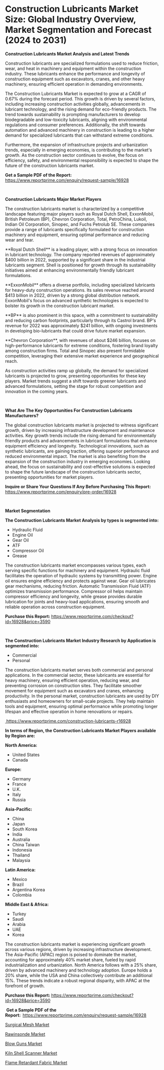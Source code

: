 <p><h1>Construction Lubricants Market Size: Global Industry Overview, Market Segmentation and Forecast (2024 to 2031)</h1></p><p><strong>Construction Lubricants Market Analysis and Latest Trends</strong></p>
<p><p>Construction lubricants are specialized formulations used to reduce friction, wear, and heat in machinery and equipment within the construction industry. These lubricants enhance the performance and longevity of construction equipment such as excavators, cranes, and other heavy machinery, ensuring efficient operation in demanding environments. </p><p>The Construction Lubricants Market is expected to grow at a CAGR of 0.67% during the forecast period. This growth is driven by several factors, including increasing construction activities globally, advancements in lubricant technology, and the rising demand for eco-friendly products. The trend towards sustainability is prompting manufacturers to develop biodegradable and low-toxicity lubricants, aligning with environmental regulations and consumer preferences. Additionally, the shift towards automation and advanced machinery in construction is leading to a higher demand for specialized lubricants that can withstand extreme conditions. </p><p>Furthermore, the expansion of infrastructure projects and urbanization trends, especially in emerging economies, is contributing to the market's growth. As the construction sector continues to evolve, the focus on efficiency, safety, and environmental responsibility is expected to shape the future of the construction lubricants market.</p></p>
<p><strong>Get a Sample PDF of the Report:&nbsp;</strong> <a href="https://www.reportprime.com/enquiry/request-sample/16928?utm_campaign=1110&utm_medium=2&utm_source=Github&utm_content=ia&utm_term=19112024&utm_id=construction-lubricants">https://www.reportprime.com/enquiry/request-sample/16928</a></p>
<p>&nbsp;</p>
<p><strong>Construction Lubricants Major Market Players</strong></p>
<p><p>The construction lubricants market is characterized by a competitive landscape featuring major players such as Royal Dutch Shell, ExxonMobil, British Petroleum (BP), Chevron Corporation, Total, PetroChina, Lukoil, Indian Oil Corporation, Sinopec, and Fuchs Petrolub SE. These companies provide a range of lubricants specifically formulated for construction machinery and equipment, ensuring optimal performance and reducing wear and tear.</p><p>**Royal Dutch Shell** is a leading player, with a strong focus on innovation in lubricant technology. The company reported revenues of approximately $400 billion in 2022, supported by a significant share in the industrial lubricants segment. Shell is positioned for growth through its sustainability initiatives aimed at enhancing environmentally friendly lubricant formulations.</p><p>**ExxonMobil** offers a diverse portfolio, including specialized lubricants for heavy-duty construction operations. Its sales revenue reached around $413 billion in 2022, driven by a strong global distribution network. ExxonMobil's focus on advanced synthetic technologies is expected to bolster its growth in the construction lubricant market.</p><p>**BP** is also prominent in this space, with a commitment to sustainability and reducing carbon footprints, particularly through its Castrol brand. BP's revenue for 2022 was approximately $241 billion, with ongoing investments in developing bio-lubricants that could drive future market expansion.</p><p>**Chevron Corporation**, with revenues of about $246 billion, focuses on high-performance lubricants for extreme conditions, fostering brand loyalty among construction firms. Total and Sinopec also present formidable competition, leveraging their extensive market experience and geographical reach.</p><p>As construction activities ramp up globally, the demand for specialized lubricants is projected to grow, presenting opportunities for these key players. Market trends suggest a shift towards greener lubricants and advanced formulations, setting the stage for robust competition and innovation in the coming years.</p></p>
<p>&nbsp;</p>
<p><strong>What Are The Key Opportunities For Construction Lubricants Manufacturers?</strong></p>
<p><p>The global construction lubricants market is projected to witness significant growth, driven by increasing infrastructure development and maintenance activities. Key growth trends include the rising demand for environmentally friendly products and advancements in lubricant formulations that enhance equipment efficiency and longevity. Technological innovations, such as synthetic lubricants, are gaining traction, offering superior performance and reduced environmental impact. The market is also benefiting from the expansion of the construction industry in emerging economies. Looking ahead, the focus on sustainability and cost-effective solutions is expected to shape the future landscape of the construction lubricants sector, presenting opportunities for market players.</p></p>
<p><strong>Inquire or Share Your Questions If Any Before Purchasing This Report:</strong> <a href="https://www.reportprime.com/enquiry/pre-order/16928?utm_campaign=1110&utm_medium=2&utm_source=Github&utm_content=ia&utm_term=19112024&utm_id=construction-lubricants">https://www.reportprime.com/enquiry/pre-order/16928</a></p>
<p>&nbsp;</p>
<p><strong>Market Segmentation</strong></p>
<p><strong>The Construction Lubricants Market Analysis by types is segmented into:</strong></p>
<p><ul><li>Hydraulic Fluid</li><li>Engine Oil</li><li>Gear Oil</li><li>ATF</li><li>Compressor Oil</li><li>Grease</li></ul></p>
<p><p>The construction lubricants market encompasses various types, each serving specific functions for machinery and equipment. Hydraulic fluid facilitates the operation of hydraulic systems by transmitting power. Engine oil ensures engine efficiency and protects against wear. Gear oil lubricates gear mechanisms, reducing friction. Automatic Transmission Fluid (ATF) optimizes transmission performance. Compressor oil helps maintain compressor efficiency and longevity, while grease provides durable lubrication for joints and heavy-load applications, ensuring smooth and reliable operation across construction equipment.</p></p>
<p><strong>Purchase this Report:&nbsp;</strong><a href="https://www.reportprime.com/checkout?id=16928&price=3590&utm_campaign=1110&utm_medium=2&utm_source=Github&utm_content=ia&utm_term=19112024&utm_id=construction-lubricants">https://www.reportprime.com/checkout?id=16928&price=3590</a></p>
<p>&nbsp;</p>
<p><strong>The Construction Lubricants Market Industry Research by Application is segmented into:</strong></p>
<p><ul><li>Commercial</li><li>Personal</li></ul></p>
<p><p>The construction lubricants market serves both commercial and personal applications. In the commercial sector, these lubricants are essential for heavy machinery, ensuring efficient operation, reducing wear, and preventing corrosion on construction sites. They facilitate smoother movement for equipment such as excavators and cranes, enhancing productivity. In the personal market, construction lubricants are used by DIY enthusiasts and homeowners for small-scale projects. They help maintain tools and equipment, ensuring optimal performance while promoting longer lifespan and effective operation in home renovations or repairs.</p></p>
<p><a href="https://www.reportprime.com/construction-lubricants-r16928?utm_campaign=1110&utm_medium=2&utm_source=Github&utm_content=ia&utm_term=19112024&utm_id=construction-lubricants">&nbsp;https://www.reportprime.com/construction-lubricants-r16928</a></p>
<p><strong>In terms of Region, the Construction Lubricants Market Players available by Region are:</strong></p>
<p>
    <p> <strong> North America: </strong>
        <ul>
            <li>United States</li>
            <li>Canada</li>
        </ul>
        </p> 
    <p> <strong> Europe: </strong>
        <ul>
            <li>Germany</li>
            <li>France</li>
            <li>U.K.</li>
            <li>Italy</li>
            <li>Russia</li>
        </ul>
        </p> 
    <p> <strong> Asia-Pacific: </strong>
        <ul>
            <li>China</li>
            <li>Japan</li>
            <li>South Korea</li>
            <li>India</li>
            <li>Australia</li>
            <li>China Taiwan</li>
            <li>Indonesia</li>
            <li>Thailand</li>
            <li>Malaysia</li>
        </ul>
        </p> 
    <p> <strong> Latin America: </strong>
        <ul>
            <li>Mexico</li>
            <li>Brazil</li>
            <li>Argentina Korea</li>
            <li>Colombia</li>
        </ul>
        </p> 
    <p> <strong> Middle East & Africa: </strong>
        <ul>
            <li>Turkey</li>
            <li>Saudi</li>
            <li>Arabia</li>
            <li>UAE</li>
            <li>Korea</li>
        </ul>
    </p>
    </p>
<p><p>The construction lubricants market is experiencing significant growth across various regions, driven by increasing infrastructure development. The Asia-Pacific (APAC) region is poised to dominate the market, accounting for approximately 40% market share, fueled by rapid industrialization and urbanization. North America follows with a 25% share, driven by advanced machinery and technology adoption. Europe holds a 20% share, while the USA and China collectively contribute an additional 15%. These trends indicate a robust regional disparity, with APAC at the forefront of growth.</p></p>
<p><strong>Purchase this Report: </strong><a href="https://www.reportprime.com/checkout?id=16928&price=3590&utm_campaign=1110&utm_medium=2&utm_source=Github&utm_content=ia&utm_term=19112024&utm_id=construction-lubricants">https://www.reportprime.com/checkout?id=16928&price=3590</a></p>
<p>&nbsp;<strong>Get a Sample PDF of the Report:&nbsp;&nbsp;</strong><a href="https://www.reportprime.com/enquiry/request-sample/16928?utm_campaign=1110&utm_medium=2&utm_source=Github&utm_content=ia&utm_term=19112024&utm_id=construction-lubricants">https://www.reportprime.com/enquiry/request-sample/16928</a></p>
<p><strong></strong></p>
<p><p><a href="https://issuu.com/reportprime-2/docs/surgical-mesh-market-size-2030.pptx_a11795b8c7e1fe?utm_campaign=1110&utm_medium=2&utm_source=Github&utm_content=ia&utm_term=19112024&utm_id=construction-lubricants">Surgical Mesh Market</a></p><p><a href="https://www.linkedin.com/pulse/rawinsonde-market-innovations-trends-comprehensive-study-etl0e?utm_campaign=1110&utm_medium=2&utm_source=Github&utm_content=ia&utm_term=19112024&utm_id=construction-lubricants">Rawinsonde Market</a></p><p><a href="https://www.linkedin.com/pulse/blow-guns-market-outlook-share-analysis-growth-trends-forecasts-zmtne?utm_campaign=1110&utm_medium=2&utm_source=Github&utm_content=ia&utm_term=19112024&utm_id=construction-lubricants">Blow Guns Market</a></p><p><a href="https://www.linkedin.com/pulse/kiln-shell-scanner-market-research-report-exploring-size-n2sne?utm_campaign=1110&utm_medium=2&utm_source=Github&utm_content=ia&utm_term=19112024&utm_id=construction-lubricants">Kiln Shell Scanner Market</a></p><p><a href="https://issuu.com/reportprime-2/docs/flame-retardant-fabric-market-size-_732cacb1c511aa?utm_campaign=1110&utm_medium=2&utm_source=Github&utm_content=ia&utm_term=19112024&utm_id=construction-lubricants">Flame Retardant Fabric Market</a></p></p>